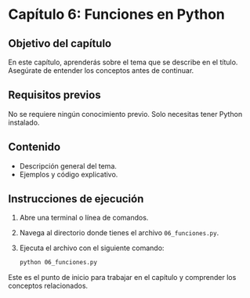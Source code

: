 # Capítulo 6: Funciones en Python

## Objetivo del capítulo
En este capítulo, aprenderás sobre el tema que se describe en el título. Asegúrate de entender los conceptos antes de continuar.

## Requisitos previos
No se requiere ningún conocimiento previo. Solo necesitas tener Python instalado.

## Contenido
- Descripción general del tema.
- Ejemplos y código explicativo.

## Instrucciones de ejecución
1. Abre una terminal o línea de comandos.
2. Navega al directorio donde tienes el archivo `06_funciones.py`.
3. Ejecuta el archivo con el siguiente comando:

   ```bash
   python 06_funciones.py
   ```

Este es el punto de inicio para trabajar en el capítulo y comprender los conceptos relacionados.
